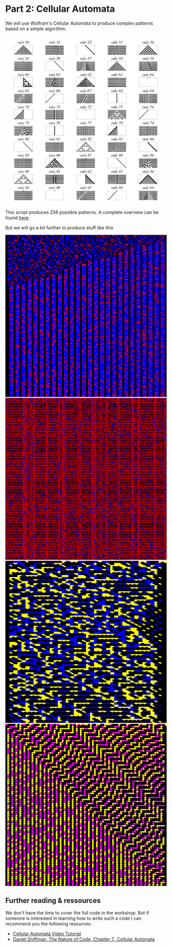# Part 2: Cellular Automata

We will use Wolfram's Cellular Automata to produce complex patterns based on a simple algorithm. 

![](../img/CArules1.gif)

This script produces 256 possible patterns. A complete overview can be found [here](http://mathworld.wolfram.com/ElementaryCellularAutomaton.html).

But we will go a bit further to produce stuff like this

![](../img/CAextended1.png)
![](../img/CAextended2.png)
![](../img/CAextended3.png)
![](../img/CAextended4.png)


## Further reading & ressources
We don't have the time to cover the full code in the workshop. But if someone is interested in learning how to write such a code I can recommend you the following resources: 

* [Cellular Automata Video Tutorial](https://www.youtube.com/watch?v=DKGodqDs9sA&list=PLRqwX-V7Uu6YrWXvEQFOGbCt6cX83Xunm)
* [Daniel Shiffman, The Nature of Code, Chapter 7., Cellular Automata](https://natureofcode.com/book/chapter-7-cellular-automata/)
